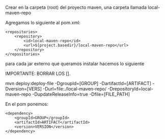 Crear en la carpeta (root) del proyecto maven, una carpeta llamada local-maven-repo

Agregamos lo siguiente al pom.xml:

```
<repositories>
    <repository>
        <id>local-maven-repo</id>
        <url>${project.basedir}/local-maven-repo</url>
    </repository>
</repositories>
```

para cada jar externo que queramos instalar hacemos lo siguiente

IMPORTANTE: BORRAR LOS [].

mvn deploy:deploy-file -DgroupId=[GROUP] -DartifactId=[ARTIFACT] -Dversion=[VERS] -Durl=file:./local-maven-repo/ -DrepositoryId=local-maven-repo -DupdateReleaseInfo=true -Dfile=[FILE_PATH]

En el pom ponemos:

```
<dependency>
    <groupId>GROUP</groupId>
    <artifactId>ARTIFACT</artifactId>
    <version>VERSION</version>
</dependency>
```
